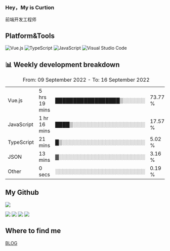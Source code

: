 ### Hey，My is Curtion
前端开发工程师
## Platform&Tools

![Vue.js](https://img.shields.io/badge/-Vue.js-4FC08D?style=flat-square&logo=Vue.js&logoColor=white)
![TypeScript](https://img.shields.io/badge/-TypeScript-007ACC?style=flat-square&logo=typescript&logoColor=white)
![JavaScript](https://img.shields.io/badge/-JavaScript-F7DF1E?style=flat-square&logo=javascript&logoColor=black)
![Visual Studio Code](https://img.shields.io/badge/-VSCode-007ACC?style=flat-square&logo=Visual-Studio-Code&logoColor=white)

## 📊 Weekly development breakdown

<!--START_SECTION:waka-->

<table><caption>From: 09 September 2022 - To: 16 September 2022</caption><tr><td>Vue.js</td><td>5 hrs 19 mins</td><td>██████████████████▒░░░░░░</td><td>73.77 %</td></tr><tr><td>JavaScript</td><td>1 hr 16 mins</td><td>████▒░░░░░░░░░░░░░░░░░░░░</td><td>17.57 %</td></tr><tr><td>TypeScript</td><td>21 mins</td><td>█▒░░░░░░░░░░░░░░░░░░░░░░░</td><td>5.02 %</td></tr><tr><td>JSON</td><td>13 mins</td><td>▓░░░░░░░░░░░░░░░░░░░░░░░░</td><td>3.16 %</td></tr><tr><td>Other</td><td>0 secs</td><td>░░░░░░░░░░░░░░░░░░░░░░░░░</td><td>0.19 %</td></tr></table>

<!--END_SECTION:waka-->

## My Github

![](http://github-profile-summary-cards.vercel.app/api/cards/profile-details?username=curtion&theme=nord_bright)

![](http://github-profile-summary-cards.vercel.app/api/cards/stats?username=curtion&theme=nord_bright)
![](http://github-profile-summary-cards.vercel.app/api/cards/productive-time?username=curtion&theme=nord_bright&utcOffset=8)
![](http://github-profile-summary-cards.vercel.app/api/cards/repos-per-language?username=curtion&theme=nord_bright)
![](http://github-profile-summary-cards.vercel.app/api/cards/most-commit-language?username=curtion&theme=nord_bright)

## Where to find me

[BLOG](https://blog.3gxk.net)

